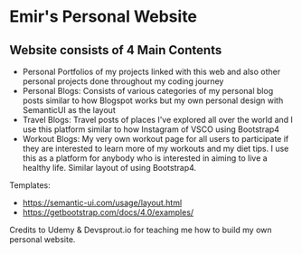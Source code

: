 # Emir's Personal Website

## Website consists of 4 Main Contents

- Personal Portfolios of my projects linked with this web and also other personal projects done throughout my coding journey
- Personal Blogs: Consists of various categories of my personal blog posts similar to how Blogspot works but my own personal design with SemanticUI as the layout
- Travel Blogs: Travel posts of places I've explored all over the world and I use this platform similar to how Instagram of VSCO using Bootstrap4
- Workout Blogs: My very own workout page for all users to participate if they are interested to learn more of my workouts and my diet tips. I use this as a platform for anybody who is interested in aiming to live a healthy life. Similar layout of using Bootstrap4.

Templates:
- https://semantic-ui.com/usage/layout.html
- https://getbootstrap.com/docs/4.0/examples/

Credits to Udemy & Devsprout.io for teaching me how to build my own personal website.
